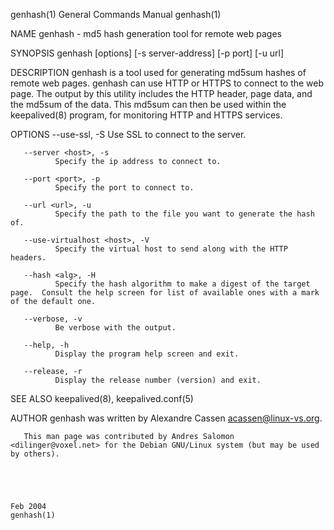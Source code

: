 genhash(1)                                                                                 General Commands Manual                                                                                 genhash(1)



NAME
       genhash - md5 hash generation tool for remote web pages

SYNOPSIS
       genhash [options] [-s server-address] [-p port] [-u url]

DESCRIPTION
       genhash  is  a tool used for generating md5sum hashes of remote web pages.  genhash can use HTTP or HTTPS to connect to the web page.  The output by this utility includes the HTTP header, page data,
       and the md5sum of the data.  This md5sum can then be used within the keepalived(8) program, for monitoring HTTP and HTTPS services.

OPTIONS
       --use-ssl, -S
              Use SSL to connect to the server.

       --server <host>, -s
              Specify the ip address to connect to.

       --port <port>, -p
              Specify the port to connect to.

       --url <url>, -u
              Specify the path to the file you want to generate the hash of.

       --use-virtualhost <host>, -V
              Specify the virtual host to send along with the HTTP headers.

       --hash <alg>, -H
              Specify the hash algorithm to make a digest of the target page.  Consult the help screen for list of available ones with a mark of the default one.

       --verbose, -v
              Be verbose with the output.

       --help, -h
              Display the program help screen and exit.

       --release, -r
              Display the release number (version) and exit.



SEE ALSO
       keepalived(8), keepalived.conf(5)

AUTHOR
       genhash was written by Alexandre Cassen <acassen@linux-vs.org>.

       This man page was contributed by Andres Salomon <dilinger@voxel.net> for the Debian GNU/Linux system (but may be used by others).




                                                                                                   Feb 2004                                                                                        genhash(1)
